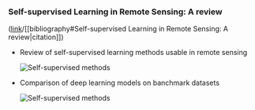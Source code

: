 ### Self-supervised Learning in Remote Sensing: A review
([link](https://paperswithcode.com/paper/self-supervised-learning-in-remote-sensing-a)/[[bibliography#Self-supervised Learning in Remote Sensing: A review|citation]])

- Review of self-supervised learning methods usable in remote sensing

    ![Self-supervised methods](self_supervised_tree.png)

- Comparison of deep learning models on banchmark datasets

    ![Self-supervised methods](self-supervised_compared.png)